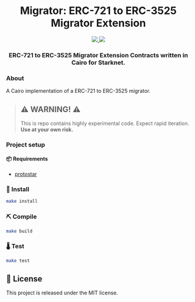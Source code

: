 <div align="center">
  <h1 align="center">Migrator: ERC-721 to ERC-3525 Migrator Extension</h1>
  <p align="center">
    <a href="https://discord.gg/qqkBpmRDFE">
        <img src="https://img.shields.io/badge/Discord-6666FF?style=for-the-badge&logo=discord&logoColor=white">
    </a>
    <a href="https://twitter.com/intent/follow?screen_name=Carbonable_io">
        <img src="https://img.shields.io/badge/Twitter-1DA1F2?style=for-the-badge&logo=twitter&logoColor=white">
    </a>       
  </p>
  <h3 align="center">ERC-721 to ERC-3525 Migrator Extension Contracts written in Cairo for Starknet.</h3>
</div>

### About

A Cairo implementation of a ERC-721 to ERC-3525 migrator.

> ## ⚠️ WARNING! ⚠️
>
> This is repo contains highly experimental code.
> Expect rapid iteration.
> **Use at your own risk.**

### Project setup

#### 📦 Requirements

- [protostar](https://github.com/software-mansion/protostar)

### 🎉 Install

```bash
make install
```

### ⛏️ Compile

```bash
make build
```

### 🌡️ Test

```bash
make test
```

## 📄 License

This project is released under the MIT license.
